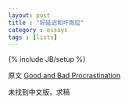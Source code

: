 ```yaml
---
layout: post
title : "好延迟和坏拖拉"
category : essays
tags : [lists]
---
```

{% include JB/setup %}

原文 [Good and Bad Procrastination](http://www.paulgraham.com/procrastination.html)  

未找到中文版，求稿  

